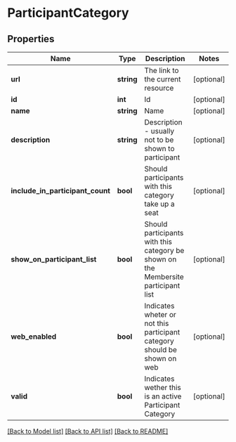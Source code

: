 # ParticipantCategory

## Properties
Name | Type | Description | Notes
------------ | ------------- | ------------- | -------------
**url** | **string** | The link to the current resource | [optional] 
**id** | **int** | Id | [optional] 
**name** | **string** | Name | [optional] 
**description** | **string** | Description - usually not to be shown to participant | [optional] 
**include_in_participant_count** | **bool** | Should participants with this category take up a seat | [optional] 
**show_on_participant_list** | **bool** | Should participants with this category be shown on the Membersite participant list | [optional] 
**web_enabled** | **bool** | Indicates wheter or not this participant category should be shown on web | [optional] 
**valid** | **bool** | Indicates wether this is an active Participant Category | [optional] 

[[Back to Model list]](../../README.md#documentation-for-models) [[Back to API list]](../../README.md#documentation-for-api-endpoints) [[Back to README]](../../README.md)


